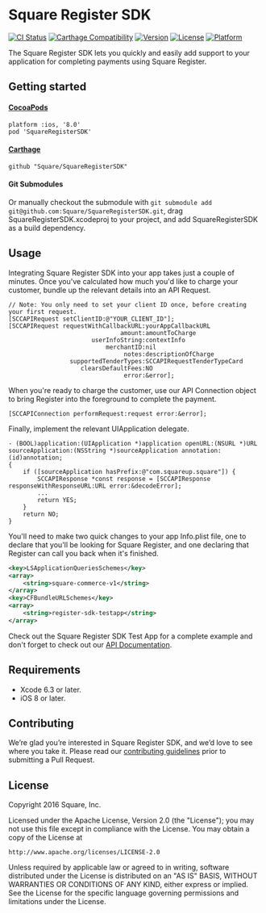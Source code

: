 # Square Register SDK

[![CI Status](https://travis-ci.org/square/SquareRegisterSDK.svg?branch=master)](https://travis-ci.org/square/SquareRegisterSDK)
[![Carthage Compatibility](https://img.shields.io/badge/carthage-✓-e2c245.svg)](https://github.com/Carthage/Carthage/)
[![Version](https://img.shields.io/cocoapods/v/SquareRegisterSDK.svg)](http://cocoadocs.org/docsets/SquareRegisterSDK)
[![License](https://img.shields.io/cocoapods/l/SquareRegisterSDK.svg)](http://cocoadocs.org/docsets/SquareRegisterSDK)
[![Platform](https://img.shields.io/cocoapods/p/SquareRegisterSDK.svg)](http://cocoadocs.org/docsets/SquareRegisterSDK)

The Square Register SDK lets you quickly and easily add support to your application for completing payments using Square Register.

## Getting started
#### [CocoaPods](https://cocoapods.org)
```
platform :ios, '8.0'
pod 'SquareRegisterSDK'
```

#### [Carthage](https://github.com/Carthage/Carthage)
```
github "Square/SquareRegisterSDK"
```

#### Git Submodules
Or manually checkout the submodule with `git submodule add git@github.com:Square/SquareRegisterSDK.git`, drag SquareRegisterSDK.xcodeproj to your project, and add SquareRegisterSDK as a build dependency.

## Usage
Integrating Square Register SDK into your app takes just a couple of minutes. Once you've calculated how much you'd like to charge your customer, bundle up the relevant details into an API Request.

```objc
// Note: You only need to set your client ID once, before creating your first request.
[SCCAPIRequest setClientID:@"YOUR_CLIENT_ID"];
[SCCAPIRequest requestWithCallbackURL:yourAppCallbackURL
                               amount:amountToCharge
                       userInfoString:contextInfo
                           merchantID:nil
                                notes:descriptionOfCharge
                 supportedTenderTypes:SCCAPIRequestTenderTypeCard
                    clearsDefaultFees:NO
                                error:&error];
```

When you're ready to charge the customer, use our API Connection object to bring Register into the foreground to complete the payment.

```objc
[SCCAPIConnection performRequest:request error:&error];
```

Finally, implement the relevant UIApplication delegate.

```objc
- (BOOL)application:(UIApplication *)application openURL:(NSURL *)URL sourceApplication:(NSString *)sourceApplication annotation:(id)annotation;
{
	if ([sourceApplication hasPrefix:@"com.squareup.square"]) {
        SCCAPIResponse *const response = [SCCAPIResponse responseWithResponseURL:URL error:&decodeError];
        ...
        return YES;
    }
    return NO;
}
```

You'll need to make two quick changes to your app Info.plist file, one to declare that you'll be looking for Square Register, and one declaring that Register can call you back when it's finished.

```xml
<key>LSApplicationQueriesSchemes</key>
<array>
    <string>square-commerce-v1</string>
</array>
<key>CFBundleURLSchemes</key>
<array>
	<string>register-sdk-testapp</string>
</array>
```

Check out the Square Register SDK Test App for a complete example and don't forget to check out our [API Documentation](https://docs.connect.squareup.com/).

## Requirements
* Xcode 6.3 or later.
* iOS 8 or later.

## Contributing
We’re glad you’re interested in Square Register SDK, and we’d love to see where you take it. Please read our [contributing guidelines](Contributing.md) prior to submitting a Pull Request.

## License
Copyright 2016 Square, Inc.

Licensed under the Apache License, Version 2.0 (the "License"); you may not use this file except in compliance with the License. You may obtain a copy of the License at

    http://www.apache.org/licenses/LICENSE-2.0

Unless required by applicable law or agreed to in writing, software distributed under the License is distributed on an "AS IS" BASIS, WITHOUT WARRANTIES OR CONDITIONS OF ANY KIND, either express or implied. See the License for the specific language governing permissions and limitations under the License.